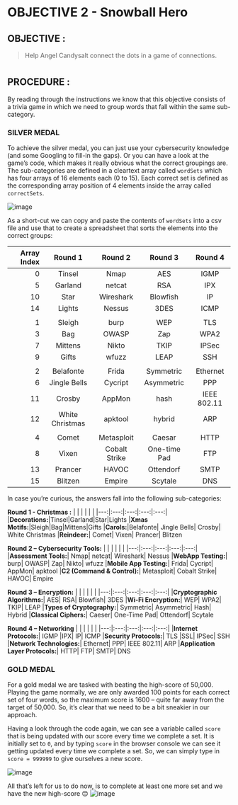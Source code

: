 # OBJECTIVE 2 - Snowball Hero #

## OBJECTIVE : ##
>Help Angel Candysalt connect the dots in a game of connections.
#  

## PROCEDURE : ##
By reading through the instructions we know that this objective consists of a trivia game in which we need to group words that fall within the same sub-category.

### SILVER MEDAL ###

To achieve the silver medal, you can just use your cybersecurity knowledge (and some Googling to fill-in the gaps).  Or you can have a look at the game’s code, which makes it really obvious what the correct groupings are. The sub-categories are defined in a cleartext array called `wordSets` which has four arrays of 16 elements each (0 to 15).  Each correct set is defined as the corresponding array position of 4 elements inside the array called `correctSets`. 

![image](https://github.com/user-attachments/assets/21c0fa34-c883-4fa2-8985-b9d2e63742f8)

As a short-cut we can copy and paste the contents of `wordSets` into a csv file and use that to create a spreadsheet that sorts the elements into the correct groups:

Array Index|Round 1|Round 2|Round 3|Round 4
---:|:---:|:---:|:---:|:---:|
0|Tinsel|Nmap|AES|IGMP|
5|Garland|netcat|RSA|IPX
10|Star|Wireshark|Blowfish|IP
14|Lights|Nessus|3DES|ICMP
 | | | | |
1|Sleigh|burp|WEP|TLS
3|Bag|OWASP|Zap|WPA2|SSL
7|Mittens|Nikto|TKIP|IPSec
9|Gifts|wfuzz|LEAP|SSH
 | | | | |
2|Belafonte|Frida|Symmetric|Ethernet
6|Jingle Bells|Cycript|Asymmetric|PPP
11|Crosby|AppMon|hash|IEEE 802.11
12|White Christmas|apktool|hybrid|ARP
| | | | |				
4|Comet|Metasploit|Caesar|HTTP
8|Vixen|Cobalt Strike|One-time Pad|FTP
13|Prancer|HAVOC|Ottendorf|SMTP
15|Blitzen|Empire|Scytale|DNS

In case you’re curious, the answers fall into the following sub-categories:

**Round 1 - Christmas :**
|    |     |     |     |     |
|---:|:---:|:---:|:---:|:---:|
|__Decorations:__|Tinsel|Garland|Star|Lights
|__Xmas Motifs:__|Sleigh|Bag|Mittens|Gifts
|__Carols:__|Belafonte|	Jingle Bells|	Crosby|	White Christmas
|__Reindeer:__|	Comet|	Vixen|	Prancer|	Blitzen

**Round 2 – Cybersecurity Tools:**
|    |     |     |     |     |
|---:|:---:|:---:|:---:|:---:|
|__Assessment Tools:__|	Nmap|	netcat|	Wireshark|	Nessus
|__WebApp Testing:__|	burp|	OWASP| Zap|	Nikto|	wfuzz
|__Mobile App Testing:__|	Frida|	Cycript|	AppMon|	apktool
|__C2 (Command & Control):__|	Metasploit|	Cobalt Strike|	HAVOC|	Empire

**Round 3 – Encryption:**
|    |     |     |     |     |
|---:|:---:|:---:|:---:|:---:|
|__Cryptographic Algorithms:__|	AES|	RSA|	Blowfish|	3DES
|__Wi-Fi Encryption:__|	WEP|	WPA2|	TKIP|	LEAP
|__Types of Cryptography:__|	Symmetric|	Asymmetric|	Hash|	Hybrid
|__Classical Ciphers:__|	Caeser|	One-Time Pad|	Ottendorf|	Scytale

**Round 4 – Networking**
|    |     |     |     |     |
|---:|:---:|:---:|:---:|:---:|
|__Internet Protocols:__|	IGMP	|IPX|	IP|	ICMP
|__Security Protocols:__|	TLS	|SSL|	IPSec|	SSH
|__Network Technologies:__|	Ethernet|	PPP|	IEEE 802.11|	ARP
|__Application Layer Protocols:__|	HTTP|	FTP|	SMTP|	DNS

### GOLD MEDAL ###

For a gold medal we are tasked with beating the high-score of 50,000.  Playing the game normally, we are only awarded 100 points for each correct set of four words, so the maximum score is 1600 – quite far away from the target of 50,000.  So, it’s clear that we need to be a bit sneakier in our approach.

Having a look through the code again, we can see a variable called `score` that is being updated with our score every time we complete a set.  It is initially set to `0`, and by typing `score` in the browser console we can see it getting updated every time we complete a set.  So, we can simply type in `score = 999999` to give ourselves a new score.

![image](https://github.com/user-attachments/assets/281b77c7-072b-45d8-93fb-803bbb02655b)


All that’s left for us to do now, is to complete at least one more set and we have the new high-score 😊
![image](https://github.com/user-attachments/assets/dc299621-6ccc-4a4f-9641-83f70d93321a)




